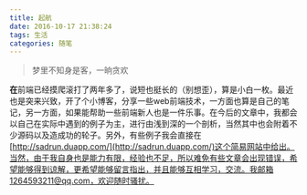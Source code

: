 ```yaml
---
title: 起航
date: 2016-10-17 21:38:24
tags: 生活
categories: 随笔
---
```


>梦里不知身是客，一晌贪欢

**在**前端已经摸爬滚打了两年多了，说短也挺长的（别想歪），算是小白一枚。最近也是突来兴致，开了个小博客，分享一些web前端技术，一方面也算是自己的笔记，另一方面，如果能帮助一些前端新人也是一件乐事。在今后的文章中，我都会以自己在实际中遇到的例子为主，进行由浅到深的一个剖析，当然其中也会附着不少源码以及造成功的轮子。另外，有些例子我会直接在[http://sadrun.duapp.com/](http://sadrun.duapp.com/)这个简易网站中给出。当然，由于我自身也是能力有限，经验也不足，所以难免有些文章会出现错误，希望能够得到谅解，更希望能够留言指出，并且能够互相学习，交流。我邮箱1264593211@qq.com，欢迎随时骚扰。